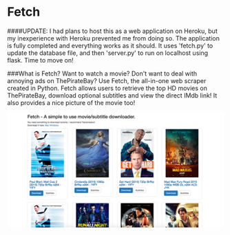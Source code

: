 Fetch
=================

####UPDATE: I had plans to host this as a web application on Heroku, but my inexperience with Heroku prevented me from doing so. The application is fully completed and everything works as it should. It uses 'fetch.py' to update the database file, and then 'server.py' to run on localhost using flask. Time to move on!

###What is Fetch?
Want to watch a movie? Don't want to deal with annoying ads on ThePirateBay?
Use Fetch, the all-in-one web scraper created in Python. Fetch allows users to retrieve the top HD movies on ThePirateBay, download optional subtitles and view the direct IMdb link! It also provides a nice picture of the movie too!

![Image here.](/src-progress/fetch2.0.png)
